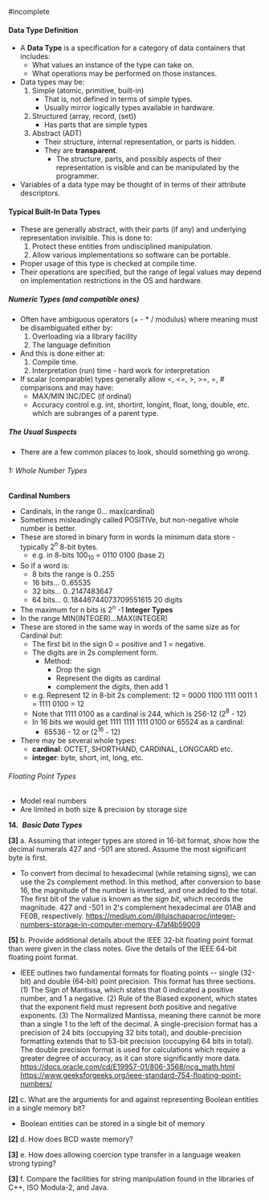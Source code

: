 #incomplete
#### Data Type Definition
- A **Data Type** is a specification for a category of data containers that includes:
	- What values an instance of the type can take on.
	- What operations may be performed on those instances.
- Data types may be:
	1. Simple (atomic, primitive, built-in)
		- That is, not defined in terms of simple types.
		- Usually mirror logically types available in hardware.
	2. Structured (array, record, (set))
		- Has parts that are simple types
	3. Abstract (ADT)
		- Their structure, internal representation, or parts is hidden.
		- They are **transparent**.
			- The structure, parts, and possibly aspects of their representation is visible and can be manipulated by the programmer.
- Variables of a data type may be thought of in terms of their attribute descriptors.
#### Typical Built-In Data Types
- These are generally abstract, with their parts (if any) and underlying representation invisible. This is done to:
	1. Protect these entities from undisciplined manipulation.
	2. Allow various implementations so software can be portable.
- Proper usage of this type is checked at compile time.
- Their operations are specified, but the range of legal values may depend on implementation restrictions in the OS and hardware.
##### Numeric Types (and compatible ones)
- Often have ambiguous operators (+ - * / modulus) where meaning must be disambiguated either by:
	1. Overloading via a library facility
	2. The language definition
- And this is done either at:
	1. Compile time.
	2. Interpretation (run) time - hard work for interpretation
- If scalar (comparable) types generally allow <, <=, >, >=, =, # comparisons and may have:
	- MAX/MIN     INC/DEC (if ordinal)
	- Accuracy control e.g. int, shortint, longint, float, long, double, etc. which are subranges of a parent type.
##### The Usual Suspects
- There are a few common places to look, should something go wrong.
###### 1: Whole Number Types
**Cardinal Numbers**
- Cardinals, in the range 0... max(cardinal)
- Sometimes misleadingly called POSITIVe, but non-negative whole number is better.
- These are stored in binary form in words Ia minimum data store - typically 2$^n$ 8-bit bytes.
	- e.g. in 8-bits 100$_1$$_0$ = 0110 0100 (base 2)
- So if a word is:
	- 8 bits the range is 0..255
	- 16 bits...                 0..65535
	- 32 bits...                 0..2147483647
	- 64 bits...                 0..18446744073709551615 20 digits
- The maximum for n bits is 2$^n$ -1
**Integer Types**
- In the range MIN(INTEGER)...MAX(INTEGER)
- These are stored in the same way in words of the same size as for Cardinal *but*:
	- The first bit in the sign 0 = positive and 1 = negative.
	- The digits are in 2s complement form.
		- Method:
			- Drop the sign
			- Represent the digits as cardinal
			- complement the digits, then add 1
	- e.g. Represent 12 in 8-bit 2s complement:
		12 = 0000 1100
		    1111   0011
					1    
		  = 1111 0100 = 12
	- Note that 1111 0100 as a cardinal is 244, which is 256-12 (2$^8$ - 12)
	- In 16 bits we would get 1111 1111 1111 0100 or 65524 as a cardinal:
		- 65536 - 12 or (2$^1$$^6$ - 12)
- There may be several whole types:
	- **cardinal**: OCTET, SHORTHAND, CARDINAL, LONGCARD etc.
	- **integer**: byte, short, int, long, etc.
###### Floating Point Types
- Model real numbers
- Are limited in both size & precision by storage size

**14.**  **_Basic_ _Data Types_**

**[3]** a. Assuming that integer types are stored in 16-bit format, show how the decimal numerals 427 and -501 are stored. Assume the most significant byte is first.
- To convert from decimal to hexadecimal (while retaining signs), we can use the 2s complement method. In this method, after conversion to base 16, the magnitude of the number is inverted, and one added to the total. The first bit of the value is known as the *sign bit*, which records the magnitude. 427 and -501 in 2's complement hexadecimal are 01AB and FE0B, respectively.
https://medium.com/@luischaparroc/integer-numbers-storage-in-computer-memory-47af4b59009

**[5]** b. Provide additional details about the IEEE 32-bit floating point format than were given in the class notes. Give the details of the IEEE 64-bit floating point format.
- IEEE outlines two fundamental formats for floating points -- single (32-bit) and double (64-bit) point precision. This format has three sections. (1) The Sign of Mantissa, which states that 0 indicated a positive number, and 1 a negative. (2) Rule of the Biased exponent, which states that the exponent field must represent *both* positive and negative exponents. (3) The Normalized Mantissa, meaning there cannot be more than a single 1 to the left of the decimal. A single-precision format has a precision of 24 bits (occupying 32 bits total), and double-precision formatting extends that to 53-bit precision  (occupying 64 bits in total). The double precision format is used for calculations which require a greater degree of accuracy, as it can store significantly more data.
https://docs.oracle.com/cd/E19957-01/806-3568/ncg_math.html
https://www.geeksforgeeks.org/ieee-standard-754-floating-point-numbers/

**[2]** c. What are the arguments for and against representing Boolean entities in a single memory bit?
- Boolean entities can be stored in a single bit of memory

**[2]** d. How does BCD waste memory?

**[3]** e. How does allowing coercion type transfer in a language weaken strong typing?

**[3]** f. Compare the facilities for string manipulation found in the libraries of C++, ISO Modula-2, and Java.